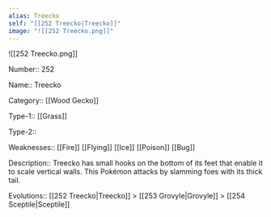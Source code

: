 ```yaml
---
alias: Treecko
self: "[[252 Treecko|Treecko]]"
image: "![[252 Treecko.png]]"
---
```


![[252 Treecko.png]]


Number:: 252

Name:: Treecko

Category:: [[Wood Gecko]]

Type-1:: [[Grass]]

Type-2:: 

Weaknesses:: [[Fire]] [[Flying]] [[Ice]] [[Poison]] [[Bug]]

Description:: Treecko has small hooks on the bottom of its feet that enable it to scale vertical walls. This Pokémon attacks by slamming foes with its thick tail.

Evolutions:: [[252 Treecko|Treecko]] > [[253 Grovyle|Grovyle]] > [[254 Sceptile|Sceptile]]